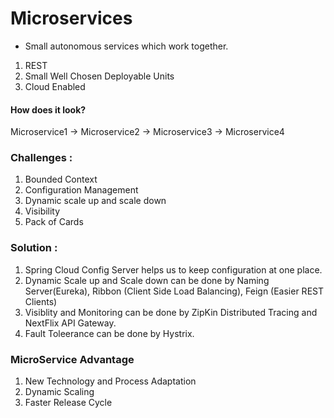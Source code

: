# Microservices

- Small autonomous services which work together.

1. REST
2. Small Well Chosen Deployable Units
3. Cloud Enabled

#### How does it look?
Microservice1 -> Microservice2 -> Microservice3 -> Microservice4

### Challenges : 
1. Bounded Context
2. Configuration Management
3. Dynamic scale up and scale down
4. Visibility
5. Pack of Cards

### Solution : 
1. Spring Cloud Config Server helps us to keep configuration at one place.
2. Dynamic Scale up and Scale down can be done by Naming Server(Eureka), Ribbon (Client Side Load Balancing), Feign (Easier REST Clients)
3. Visiblity and Monitoring can be done by ZipKin Distributed Tracing and NextFlix API Gateway.
4. Fault Toleerance can be done by Hystrix.

### MicroService Advantage
1. New Technology and Process Adaptation
2. Dynamic Scaling
3. Faster Release Cycle


### 



